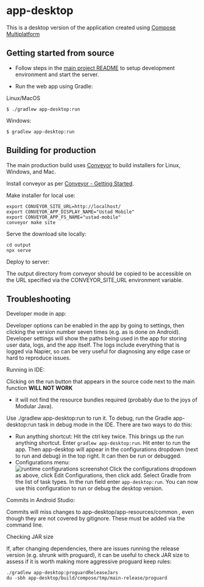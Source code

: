 # app-desktop

This is a desktop version of the application created using [Compose Multiplatform](https://www.jetbrains.com/lp/compose-multiplatform/)

## Getting started from source

* Follow steps in the [main project README](../README.md#development-environment-setup) to setup development
  environment and start the server.

* Run the web app using Gradle:

Linux/MacOS
```
$ ./gradlew app-desktop:run
```
Windows:

```
$ gradlew app-desktop:run
```

## Building for production

The main production build uses [Conveyor](https://conveyor.hydraulic.dev/) to build installers for
Linux, Windows, and Mac.

Install conveyor as per [Conveyor - Getting Started](https://conveyor.hydraulic.dev/13.0/).

Make installer for local use:

```
export CONVEYOR_SITE_URL=http://localhost/
export CONVEYOR_APP_DISPLAY_NAME="Ustad Mobile"
export CONVEYOR_APP_FS_NAME="ustad-mobile"
conveyor make site
```

Serve the download site locally:

```
cd output
npx serve
```


Deploy to server:

The output directory from conveyor should be copied to be accessible on the URL specified via the
CONVEYOR_SITE_URL environment variable.

## Troubleshooting

Developer mode in app:

Developer options can be enabled in the app by going to settings, then clicking the version number
seven times (e.g. as is done on Android). Developer settings will show the paths being used in the 
app for storing user data, logs, and the app itself. The logs include everything that is logged via
Napier, so can be very useful for diagnosing any edge case or hard to reproduce issues.

Running in IDE:

Clicking on the run button that appears in the source code next to the main function  **WILL NOT WORK**
- it will not find the resource bundles required (probably due to the joys of Modular Java).

Use ./gradlew app-desktop:run to run it. To debug, run the Gradle app-desktop:run task in debug
mode in the IDE. There are two ways to do this:

* Run anything shortcut: Hit the ctrl key twice. This brings up the run anything shortcut. Enter
  ```gradlew app-desktop:run```. Hit enter to run the app. Then app-desktop will appear in the 
  configurations dropdown (next to run and debug) in the top right. It can then be run or debugged.
* Configurations menu:  
![runtime configurations screenshot](doc-img/ide-configurations.png)
Click the configurations dropdown as above, click Edit Configurations, then click add. Select Gradle
from the list of task types. In the run field enter ```app-desktop:run```. You can now use this
configuration to run or debug the desktop version.

Commits in Android Studio:

Commits will miss changes to app-desktop/app-resources/common , even though they are not covered by
gitignore. These must be added via the command line.

Checking JAR size 

If, after changing dependencies, there are issues running the release version (e.g. shrunk with
proguard), it can be useful to check JAR size to assess if it is worth making more aggressive proguard
keep rules:
```
./gradlew app-desktop:proguardReleaseJars
du -sbh app-desktop/build/compose/tmp/main-release/proguard
```
